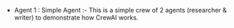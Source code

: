 - Agent 1 : Simple Agent :- This is a simple crew of 2 agents (researcher & writer) to demonstrate how CrewAI works.
